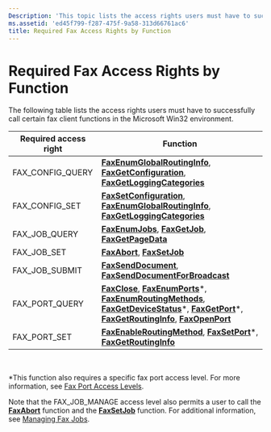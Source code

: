 ```yaml
---
Description: 'This topic lists the access rights users must have to successfully call certain fax client functions in the Microsoft Win32 environment.'
ms.assetid: 'ed45f799-f287-475f-9a58-313d66761ac6'
title: Required Fax Access Rights by Function
---
```


# Required Fax Access Rights by Function

The following table lists the access rights users must have to successfully call certain fax client functions in the Microsoft Win32 environment.



| Required access right | Function                                                                                                                                                                                                                                                                                                                                           |
|-----------------------|----------------------------------------------------------------------------------------------------------------------------------------------------------------------------------------------------------------------------------------------------------------------------------------------------------------------------------------------------|
| FAX\_CONFIG\_QUERY    | [**FaxEnumGlobalRoutingInfo**](-mfax-faxenumglobalroutinginfo.md), [**FaxGetConfiguration**](-mfax-faxgetconfiguration.md), [**FaxGetLoggingCategories**](-mfax-faxgetloggingcategories.md)                                                                                                                                                     |
| FAX\_CONFIG\_SET      | [**FaxSetConfiguration**](-mfax-faxsetconfiguration.md), [**FaxEnumGlobalRoutingInfo**](-mfax-faxenumglobalroutinginfo.md), [**FaxGetLoggingCategories**](-mfax-faxgetloggingcategories.md)                                                                                                                                                     |
| FAX\_JOB\_QUERY       | [**FaxEnumJobs**](-mfax-faxenumjobs.md), [**FaxGetJob**](-mfax-faxgetjob.md), [**FaxGetPageData**](-mfax-faxgetpagedata.md)                                                                                                                                                                                                                     |
| FAX\_JOB\_SET         | [**FaxAbort**](-mfax-faxabort.md), [**FaxSetJob**](-mfax-faxsetjob.md)                                                                                                                                                                                                                                                                           |
| FAX\_JOB\_SUBMIT      | [**FaxSendDocument**](-mfax-faxsenddocument.md), [**FaxSendDocumentForBroadcast**](-mfax-faxsenddocumentforbroadcast.md)                                                                                                                                                                                                                         |
| FAX\_PORT\_QUERY      | [**FaxClose**](-mfax-faxclose.md), [**FaxEnumPorts**](-mfax-faxenumports.md)\*, [**FaxEnumRoutingMethods**](-mfax-faxenumroutingmethods.md), [**FaxGetDeviceStatus**](-mfax-faxgetdevicestatus.md)\*, [**FaxGetPort**](-mfax-faxgetport.md)\*, [**FaxGetRoutingInfo**](-mfax-faxgetroutinginfo.md), [**FaxOpenPort**](-mfax-faxopenport.md) |
| FAX\_PORT\_SET        | [**FaxEnableRoutingMethod**](-mfax-faxenableroutingmethod.md), [**FaxSetPort**](-mfax-faxsetport.md)\*, [**FaxGetRoutingInfo**](-mfax-faxgetroutinginfo.md)                                                                                                                                                                                     |



 

\*This function also requires a specific fax port access level. For more information, see [Fax Port Access Levels](-mfax-fax-port-access-levels.md).

Note that the FAX\_JOB\_MANAGE access level also permits a user to call the [**FaxAbort**](-mfax-faxabort.md) function and the [**FaxSetJob**](-mfax-faxsetjob.md) function. For additional information, see [Managing Fax Jobs](-mfax-managing-fax-jobs.md).

 

 



